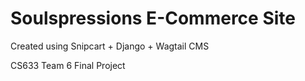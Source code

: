 # Soulspressions E-Commerce Site

Created using Snipcart + Django + Wagtail CMS

CS633 Team 6 Final Project
